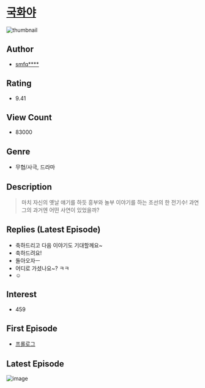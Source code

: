 # [국화야](https://comic.naver.com/bestChallenge/list?titleId=733405)
![thumbnail](https://image-comic.pstatic.net/user_contents_data/challenge_comic/2019/09/05/324232/thumbnail_434x330f2799243_846f_406b_bd67_3518ab007d0e_00003514.JPEG)

## Author
- [smfq****](https://comic.naver.com/artistTitle?id=324232)

## Rating
- 9.41

## View Count
- 83000

## Genre
- 무협/사극, 드라마

## Description
> 마치 자신의 옛날 얘기를 하듯 흥부와 놀부 이야기를 하는 조선의 한 전기수! 과연 그의 과거엔 어떤 사연이 있었을까?

## Replies (Latest Episode)
- 축하드리고 다음 이야기도 기대할께요~
- 축하드려요!
- 돌아오자ㅡ
- 어디로 가셨나요~? ㅋㅋ
- ☺

## Interest
- 459

## First Episode
- [프롤로그](https://comic.naver.com/bestChallenge/detail?titleId=733405&no=1)

## Latest Episode
![image](https://image-comic.pstatic.net/user_contents_data/challenge_comic/2019/12/12/324232/upload_7148732564921201460.jpeg)
